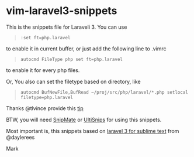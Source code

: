 vim-laravel3-snippets
=====================

This is the snippets file for Laraveli 3. You can use

> `:set ft=php.laravel`

to enable it in current buffer, or just add the following line to .vimrc

> `autocmd FileType php set ft=php.laravel`

to enable it for every php files.

Or, You also can set the filetype based on directory, like

> `autocmd BufNewFile,BufRead ~/proj/src/php/laravel/*.php setlocal filetype=php.laravel`

Thanks @tlvince provide this [tip](https://github.com/markwu/vim-laravel3-snippets/issues/2)

BTW, you will need [SnipMate](https://github.com/garbas/vim-snipmate) or [UltiSnips](https://github.com/SirVer/ultisnips) for using this snippets.

Most important is, this snippets based on [laravel 3 for sublime text](https://github.com/laravel/sublime-snippets) from @daylerees

Mark
